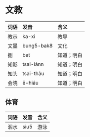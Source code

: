 # 文教

| 词语 | 发音 | 含义 |
| :--- | :--- | :--- |
| 教示 | ka-xi  | 教导 |
| 文墨 | bung5-bak8 | 文化 |
| 捌 | bat | 知道；明白 |
| 知影 | tsai-iánn | 知道；明白 |
| 知头 | tsai-thâu | 知道；明白 |
| 会晓 | ē-hiáu | 知道；明白 |

## 体育

| 词语 | 发音 | 含义 |
| :--- | :--- | :--- |
| 泅水 | siu5 | 游泳 |

